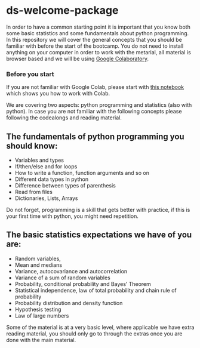 # ds-welcome-package
In order to have a common starting point it is important that you know both some basic statistics and some fundamentals about python programming. In this repository we will cover the general concepts that you should be familiar with before the start of the bootcamp. You do not need to install anything on your computer in order to work with the metarial, all material is browser based and we will be using [Google Colaboratory](https://colab.research.google.com/).

### Before you start

If you are not familiar with Google Colab, please start with [this notebook](Intro_to_Colab.ipynb) which shows you how to work with Colab.

We are covering two aspects: python programming and statistics (also with python). In case you are not familiar with the following concepts please following the codealongs and reading material.

## The fundamentals of python programming you should know:
- Variables and types
- If/then/else and for loops
- How to write a function, function arguments and so on
- Different data types in python
- Difference between types of parenthesis
- Read from files
- Dictionaries, Lists, Arrays
  
Do not forget, programming is a skill that gets better with practice, if this is your first time with python, you might need repetition.

## The basic statistics expectations we have of you are:
- Random variables,
- Mean and medians
- Variance, autocovariance and autocorrelation
- Variance of a sum of random variables
- Probability, conditional probability and Bayes’ Theorem
- Statistical independence, law of total probability and chain rule of probability
- Probability distribution and density function
- Hypothesis testing 
- Law of large numbers

Some of the material is at a very basic level, where applicable we have extra reading material, you should only go to through the extras once you are done with the main material.
